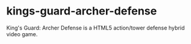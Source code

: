 # kings-guard-archer-defense
King's Guard: Archer Defense is a HTML5 action/tower defense hybrid video game.
